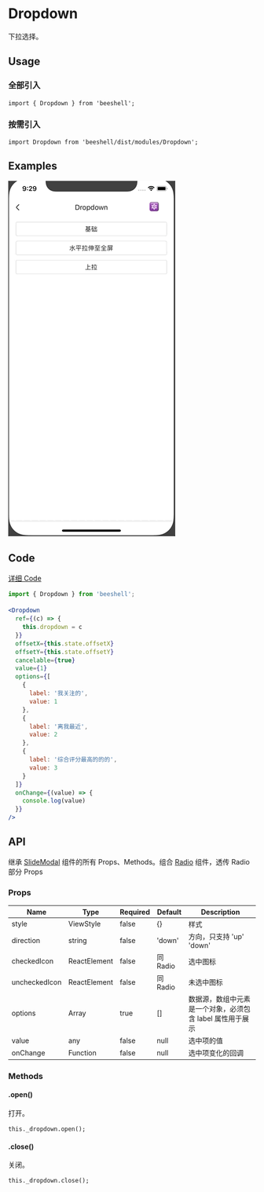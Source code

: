 # Dropdown

下拉选择。

## Usage

### 全部引入
```
import { Dropdown } from 'beeshell';
```

### 按需引入
```
import Dropdown from 'beeshell/dist/modules/Dropdown';
```

## Examples

![image](../images/Dropdown/1.gif)

## Code
[详细 Code](../../examples/Dropdown/index.tsx)

```jsx
import { Dropdown } from 'beeshell';

<Dropdown
  ref={(c) => {
    this.dropdown = c
  }}
  offsetX={this.state.offsetX}
  offsetY={this.state.offsetY}
  cancelable={true}
  value={1}
  options={[
    {
      label: '我关注的',
      value: 1
    },
    {
      label: '离我最近',
      value: 2
    },
    {
      label: '综合评分最高的的的',
      value: 3
    }
  ]}
  onChange={(value) => {
    console.log(value)
  }}
/>

```

## API

继承 [SlideModal](./SlideModal.md) 组件的所有 Props、Methods。组合 [Radio](./Radio.md) 组件，透传 Radio 部分 Props

### Props

| Name | Type | Required | Default | Description |
| ---- | ---- | ---- | ---- | ---- |
| style | ViewStyle | false | {} | 样式 |
| direction | string | false | 'down' | 方向，只支持 'up' 'down' |
| checkedIcon | ReactElement | false | 同 Radio | 选中图标 |
| uncheckedIcon | ReactElement | false | 同 Radio | 未选中图标 |
| options | Array | true | [] | 数据源，数组中元素是一个对象，必须包含 label 属性用于展示 |
| value | any | false | null | 选中项的值 |
| onChange | Function | false | null | 选中项变化的回调 |

### Methods

#### .open()

打开。

```
this._dropdown.open();
```

#### .close()

关闭。

```
this._dropdown.close();
```
